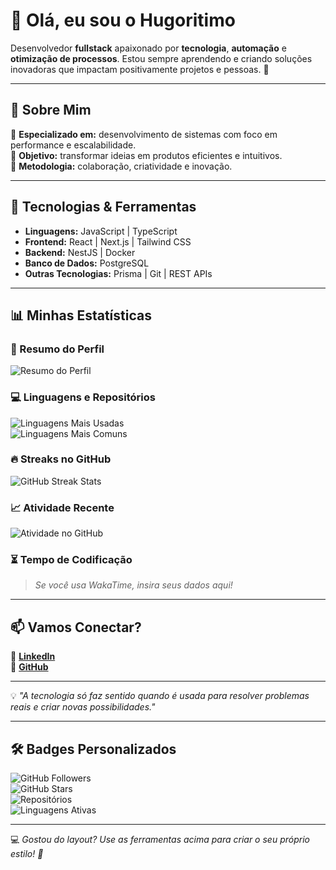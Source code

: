 # 👋 Olá, eu sou o Hugoritimo

Desenvolvedor **fullstack** apaixonado por **tecnologia**, **automação** e **otimização de processos**. Estou sempre aprendendo e criando soluções inovadoras que impactam positivamente projetos e pessoas. 🌟

---

## 🚀 Sobre Mim

🔹 **Especializado em:** desenvolvimento de sistemas com foco em performance e escalabilidade.  
🔹 **Objetivo:** transformar ideias em produtos eficientes e intuitivos.  
🔹 **Metodologia:** colaboração, criatividade e inovação.  

---

## 🔧 Tecnologias & Ferramentas

- **Linguagens:** JavaScript | TypeScript  
- **Frontend:** React | Next.js | Tailwind CSS  
- **Backend:** NestJS | Docker  
- **Banco de Dados:** PostgreSQL  
- **Outras Tecnologias:** Prisma | Git | REST APIs  

---

## 📊 Minhas Estatísticas

### 🌟 Resumo do Perfil
![Resumo do Perfil](https://github-profile-summary-cards.vercel.app/api/cards/profile-details?username=Hugoritimo&theme=tokyonight)

### 💻 Linguagens e Repositórios
![Linguagens Mais Usadas](https://github-profile-summary-cards.vercel.app/api/cards/repos-per-language?username=Hugoritimo&theme=tokyonight)  
![Linguagens Mais Comuns](https://github-profile-summary-cards.vercel.app/api/cards/most-commit-language?username=Hugoritimo&theme=tokyonight)

### 🔥 Streaks no GitHub
![GitHub Streak Stats](https://github-readme-streak-stats.herokuapp.com/?user=Hugoritimo&theme=black-ice&hide_border=true&stroke=0000&background=060A0CD0)

### 📈 Atividade Recente
![Atividade no GitHub](https://github-readme-activity-graph.vercel.app/graph?username=Hugoritimo&bg_color=0d1117&color=79ff97&line=79ff97&point=ffffff&area=true&hide_border=true)

### ⏳ Tempo de Codificação
> *Se você usa WakaTime, insira seus dados aqui!*

---

## 📫 Vamos Conectar?

🔗 [**LinkedIn**](https://linkedin.com/in/Hugoritimo)  
🔗 [**GitHub**](https://github.com/Hugoritimo)  

---

💡 *"A tecnologia só faz sentido quando é usada para resolver problemas reais e criar novas possibilidades."*

---

## 🛠 Badges Personalizados

![GitHub Followers](https://img.shields.io/github/followers/Hugoritimo?style=social)  
![GitHub Stars](https://img.shields.io/github/stars/Hugoritimo?style=social)  
![Repositórios](https://img.shields.io/badge/Repos-10-blue)  
![Linguagens Ativas](https://img.shields.io/github/languages/top/Hugoritimo)

---

💻 *Gostou do layout? Use as ferramentas acima para criar o seu próprio estilo! 🚀*
